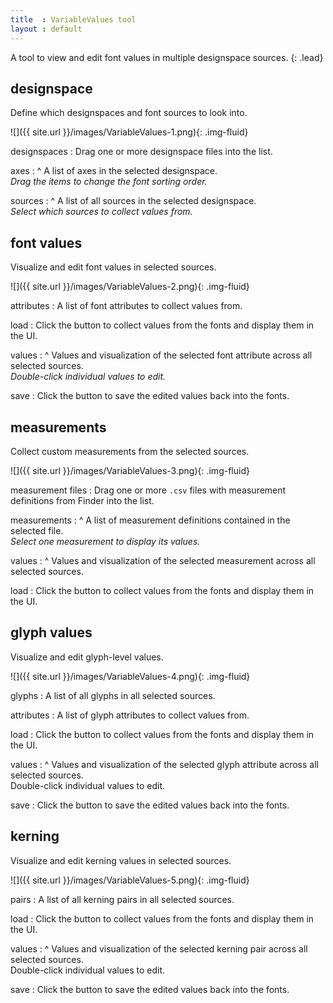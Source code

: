 ```yaml
---
title  : VariableValues tool
layout : default
---
```


A tool to view and edit font values in multiple designspace sources.
{: .lead}


designspace
-----------

Define which designspaces and font sources to look into.

![]({{ site.url }}/images/VariableValues-1.png){: .img-fluid}

designspaces
: Drag one or more designspace files into the list.

axes
: ^
  A list of axes in the selected designspace.  
  *Drag the items to change the font sorting order.*

sources
: ^
  A list of all sources in the selected designspace.  
  *Select which sources to collect values from.*


font values
-----------

Visualize and edit font values in selected sources.

![]({{ site.url }}/images/VariableValues-2.png){: .img-fluid}

attributes
: A list of font attributes to collect values from.

load
: Click the button to collect values from the fonts and display them in the UI.

values
: ^
  Values and visualization of the selected font attribute across all selected sources.  
  *Double-click individual values to edit.*

save
: Click the button to save the edited values back into the fonts.


measurements
------------

Collect custom measurements from the selected sources.

![]({{ site.url }}/images/VariableValues-3.png){: .img-fluid}

measurement files
: Drag one or more `.csv` files with measurement definitions from Finder into the list.

measurements
: ^
  A list of measurement definitions contained in the selected file.  
  *Select one measurement to display its values.*

values
: ^
  Values and visualization of the selected measurement across all selected sources.  

load
: Click the button to collect values from the fonts and display them in the UI.


glyph values
------------

Visualize and edit glyph-level values.

![]({{ site.url }}/images/VariableValues-4.png){: .img-fluid}

glyphs
: A list of all glyphs in all selected sources.

attributes
: A list of glyph attributes to collect values from.

load
: Click the button to collect values from the fonts and display them in the UI.

values
: ^
  Values and visualization of the selected glyph attribute across all selected sources.  
  Double-click individual values to edit.

save
: Click the button to save the edited values back into the fonts.


kerning
-------

Visualize and edit kerning values in selected sources.

![]({{ site.url }}/images/VariableValues-5.png){: .img-fluid}

pairs
: A list of all kerning pairs in all selected sources.

load
: Click the button to collect values from the fonts and display them in the UI.

values
: ^
  Values and visualization of the selected kerning pair across all selected sources.  
  Double-click individual values to edit.

save
: Click the button to save the edited values back into the fonts.

